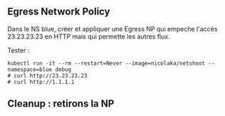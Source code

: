 ## Egress Network Policy


Dans le NS blue, créer et appliquer une Egress NP qui empeche l'accès 23.23.23.23 en HTTP mais qui permette les autres flux.

Tester :
```shell
kubectl run -it --rm --restart=Never --image=nicolaka/netshoot --namespace=blue debug
# curl http://23.23.23.23
# curl http://1.1.1.1
```


## Cleanup : retirons la NP
